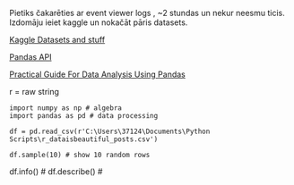 Pietiks čakarēties ar event viewer logs , ~2 stundas un nekur neesmu ticis.  
Izdomāju ieiet kaggle un nokačāt pāris datasets.  





[Kaggle Datasets and stuff](https://www.kaggle.com/)

[Pandas API](https://pandas.pydata.org/docs/reference/index.html#api)  

[Practical Guide For Data Analysis Using Pandas](https://towardsdatascience.com/a-practical-guide-for-data-analysis-with-pandas-e24e467195a9)


r = raw string  


``` 
import numpy as np # algebra
import pandas as pd # data processing

df = pd.read_csv(r'C:\Users\37124\Documents\Python Scripts\r_dataisbeautiful_posts.csv')

df.sample(10) # show 10 random rows
```  


df.info() #
df.describe() #   





